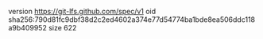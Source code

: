 version https://git-lfs.github.com/spec/v1
oid sha256:790d81fc9dbf38d2c2ed4602a374e77d54774ba1bde8ea506ddc118a9b409952
size 622
